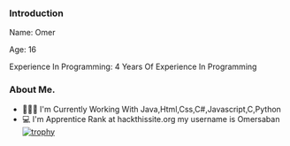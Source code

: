 ### Introduction
Name: Omer

Age: 16

Experience In Programming: 4 Years Of Experience In Programming

### About Me.
- 🧑🏻‍💻 I'm Currently Working With Java,Html,Css,C#,Javascript,C,Python
- 💻 I'm Apprentice Rank at hackthissite.org my username is Omersaban
[![trophy](https://github-profile-trophy.vercel.app/?username=Frogithezhrda&theme=onedark)](https://github.com/ryo-ma/github-profile-trophy)
